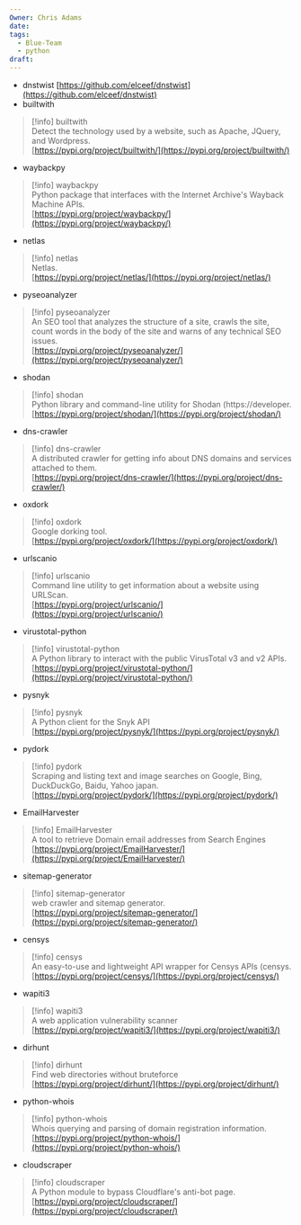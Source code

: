 ```yaml
---
Owner: Chris Adams
date: 
tags:
  - Blue-Team
  - python
draft:
---
```

- dnstwist
[https://github.com/elceef/dnstwist](https://github.com/elceef/dnstwist)
- builtwith

> [!info] builtwith  
> Detect the technology used by a website, such as Apache, JQuery, and Wordpress.  
> [https://pypi.org/project/builtwith/](https://pypi.org/project/builtwith/)  
- waybackpy

> [!info] waybackpy  
> Python package that interfaces with the Internet Archive's Wayback Machine APIs.  
> [https://pypi.org/project/waybackpy/](https://pypi.org/project/waybackpy/)  
- netlas

> [!info] netlas  
> Netlas.  
> [https://pypi.org/project/netlas/](https://pypi.org/project/netlas/)  
- pyseoanalyzer
  
> [!info] pyseoanalyzer  
> An SEO tool that analyzes the structure of a site, crawls the site, count words in the body of the site and warns of any technical SEO issues.  
> [https://pypi.org/project/pyseoanalyzer/](https://pypi.org/project/pyseoanalyzer/)  
  
- shodan

> [!info] shodan  
> Python library and command-line utility for Shodan (https://developer.  
> [https://pypi.org/project/shodan/](https://pypi.org/project/shodan/)  
- dns-crawler

> [!info] dns-crawler  
> A distributed crawler for getting info about DNS domains and services attached to them.  
> [https://pypi.org/project/dns-crawler/](https://pypi.org/project/dns-crawler/)  
- oxdork

> [!info] oxdork  
> Google dorking tool.  
> [https://pypi.org/project/oxdork/](https://pypi.org/project/oxdork/)  
- urlscanio

> [!info] urlscanio  
> Command line utility to get information about a website using URLScan.  
> [https://pypi.org/project/urlscanio/](https://pypi.org/project/urlscanio/)  
- virustotal-python

> [!info] virustotal-python  
> A Python library to interact with the public VirusTotal v3 and v2 APIs.  
> [https://pypi.org/project/virustotal-python/](https://pypi.org/project/virustotal-python/)  
- pysnyk

> [!info] pysnyk  
> A Python client for the Snyk API  
> [https://pypi.org/project/pysnyk/](https://pypi.org/project/pysnyk/)  
- pydork

> [!info] pydork  
> Scraping and listing text and image searches on Google, Bing, DuckDuckGo, Baidu, Yahoo japan.  
> [https://pypi.org/project/pydork/](https://pypi.org/project/pydork/)  
- EmailHarvester

> [!info] EmailHarvester  
> A tool to retrieve Domain email addresses from Search Engines  
> [https://pypi.org/project/EmailHarvester/](https://pypi.org/project/EmailHarvester/)  
- sitemap-generator

> [!info] sitemap-generator  
> web crawler and sitemap generator.  
> [https://pypi.org/project/sitemap-generator/](https://pypi.org/project/sitemap-generator/)  
- censys

> [!info] censys  
> An easy-to-use and lightweight API wrapper for Censys APIs (censys.  
> [https://pypi.org/project/censys/](https://pypi.org/project/censys/)  
- wapiti3

> [!info] wapiti3  
> A web application vulnerability scanner  
> [https://pypi.org/project/wapiti3/](https://pypi.org/project/wapiti3/)  
- dirhunt

> [!info] dirhunt  
> Find web directories without bruteforce  
> [https://pypi.org/project/dirhunt/](https://pypi.org/project/dirhunt/)  
- python-whois

> [!info] python-whois  
> Whois querying and parsing of domain registration information.  
> [https://pypi.org/project/python-whois/](https://pypi.org/project/python-whois/)  
- cloudscraper

> [!info] cloudscraper  
> A Python module to bypass Cloudflare's anti-bot page.  
> [https://pypi.org/project/cloudscraper/](https://pypi.org/project/cloudscraper/)